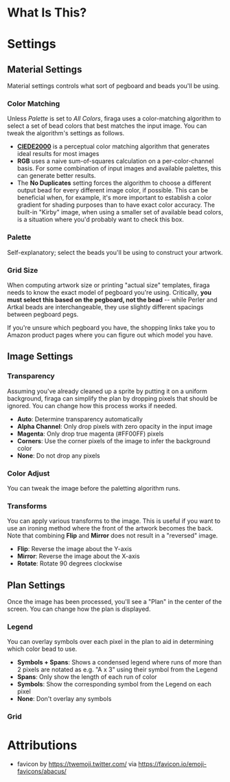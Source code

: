 
# What Is This?


# Settings

## Material Settings

Material settings controls what sort of pegboard and beads you'll be using.

### Color Matching

Unless *Palette* is set to *All Colors*, firaga uses a color-matching algorithm to select a set of bead colors that best matches the input image. You can tweak the algorithm's settings as follows.

 * **[CIEDE2000](https://en.wikipedia.org/wiki/Color_difference#CIEDE2000)** is a perceptual color matching algorithm that generates ideal results for most images
 * **RGB** uses a naive sum-of-squares calculation on a per-color-channel basis. For some combination of input images and available palettes, this can generate better results.
 * The **No Duplicates** setting forces the algorithm to choose a different output bead for every different image color, if possible. This can be beneficial when, for example, it's more important to establish a color gradient for shading purposes than to have exact color accuracy. The built-in "Kirby" image, when using a smaller set of available bead colors, is a situation where you'd probably want to check this box.

### Palette

Self-explanatory; select the beads you'll be using to construct your artwork.

### Grid Size

When computing artwork size or printing "actual size" templates, firaga needs to know the exact model of pegboard you're using. Critically, **you must select this based on the pegboard, not the bead** -- while Perler and Artkal beads are interchangeable, they use slightly different spacings between pegboard pegs.

If you're unsure which pegboard you have, the shopping links take you to Amazon product pages where you can figure out which model you have.

## Image Settings

### Transparency

Assuming you've already cleaned up a sprite by putting it on a uniform background, firaga can simplify the plan by dropping pixels that should be ignored. You can change how this process works if needed.

 * **Auto**: Determine transparency automatically
 * **Alpha Channel**: Only drop pixels with zero opacity in the input image
 * **Magenta**: Only drop true magenta (#FF00FF) pixels
 * **Corners**: Use the corner pixels of the image to infer the background color
 * **None**: Do not drop any pixels

### Color Adjust

You can tweak the image before the paletting algorithm runs.

### Transforms

You can apply various transforms to the image. This is useful if you want to use an ironing method where the front of the artwork becomes the back. Note that combining **Flip** and **Mirror** does not result in a "reversed" image.

 * **Flip**: Reverse the image about the Y-axis
 * **Mirror**: Reverse the image about the X-axis
 * **Rotate**: Rotate 90 degrees clockwise

## Plan Settings

Once the image has been processed, you'll see a "Plan" in the center of the screen. You can change how the plan is displayed.

### Legend

You can overlay symbols over each pixel in the plan to aid in determining which color bead to use.

 * **Symbols + Spans**: Shows a condensed legend where runs of more than 2 pixels are notated as e.g. "A x 3" using their symbol from the Legend
 * **Spans**: Only show the length of each run of color
 * **Symbols**: Show the corresponding symbol from the Legend on each pixel
 * **None**: Don't overlay any symbols

### Grid



# Attributions

 * favicon by https://twemoji.twitter.com/ via https://favicon.io/emoji-favicons/abacus/
